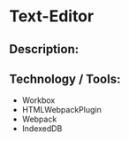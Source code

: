 # Text-Editor

## Description:



## Technology / Tools:
- Workbox
- HTMLWebpackPlugin
- Webpack
- IndexedDB

